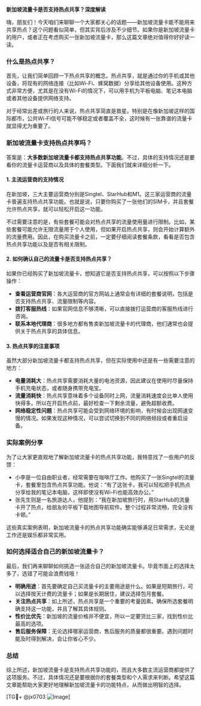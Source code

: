 **新加坡流量卡是否支持热点共享？深度解读**

嗨，朋友们！今天咱们来聊聊一个大家都关心的话题——新加坡流量卡能不能用来共享热点？这个问题看似简单，但其实背后涉及不少细节。如果你是新加坡流量卡的用户，或者正在考虑购买一张新加坡流量卡，那么这篇文章绝对值得你好好读一读。

### 什么是热点共享？

首先，让我们简单回顾一下热点共享的概念。热点共享，就是通过你的手机或其他设备，将现有的网络连接（比如Wi-Fi、蜂窝数据）分享给其他设备使用。这种方式非常方便，尤其是在没有Wi-Fi的情况下，可以用手机为平板电脑、笔记本电脑或者其他设备提供网络支持。

对于经常出差或旅行的人来说，热点共享简直是救星。特别是在像新加坡这样的国际都市，公共Wi-Fi信号可能不够稳定或者覆盖不全，这时候有一张靠谱的流量卡就显得尤为重要了。

### 新加坡流量卡支持热点共享吗？

答案是：**大多数新加坡流量卡都支持热点共享功能**。不过，具体的支持情况还是要看你的流量卡运营商以及具体的套餐类型。下面我们就来详细分析一下。

#### 1. **主流运营商的支持情况**
在新加坡，三大主要运营商分别是Singtel、StarHub和M1。这三家运营商的流量卡普遍支持热点共享功能。也就是说，只要你购买了一张他们的SIM卡，并且套餐允许热点共享，就可以轻松开启这一功能。

不过需要注意的是，有些套餐可能会对热点共享的流量使用量进行限制。比如，某些套餐可能允许无限流量用于个人使用，但如果开启热点共享，则会开始计算额外的流量费用。因此，在购买流量卡之前，一定要仔细阅读套餐条款，看看是否包含热点共享功能以及是否有相关限制。

#### 2. **如何确认自己的流量卡是否支持热点共享？**
如果你已经购买了新加坡流量卡，想知道它是否支持热点共享，可以按照以下步骤操作：

- **查看运营商官网**：各大运营商的官方网站上通常会有详细的套餐说明，包括是否支持热点共享、流量限制等内容。
- **拨打客服热线**：如果官网信息不够清晰，可以直接拨打运营商的客服热线进行咨询。
- **联系本地代理商**：很多地方都有售卖新加坡流量卡的代理商，他们通常也会提供关于热点共享的具体信息。

#### 3. **热点共享的注意事项**
虽然大部分新加坡流量卡都支持热点共享，但在实际使用中还是有一些需要注意的地方：

- **电量消耗大**：热点共享需要消耗大量的电池资源，因此建议在使用时尽量保持手机充电状态，或者随身携带充电宝。
- **流量消耗快**：热点共享意味着多个设备同时上网，流量消耗速度会比单人使用快得多。所以在开启热点前，最好检查一下剩余流量，避免超额收费。
- **网络稳定性问题**：热点共享可能会受到网络环境的影响，有时候会出现网速变慢的情况。如果发现这种情况，可以尝试切换到不同的网络频段或者重启设备。

### 实际案例分享

为了让大家更直观地了解新加坡流量卡的热点共享功能，我特意找了一些用户的反馈：

- 小李是一位自由职业者，经常需要在咖啡厅工作。他购买了一张Singtel的流量卡，套餐里包含热点共享功能。他说：“有了这张卡，我可以轻松把手机热点分享给我的笔记本电脑，这样即使没有Wi-Fi也能高效办公。”
- 张先生则是一名旅游达人，他提到：“我在新加坡旅行时，用StarHub的流量卡开了热点，给朋友的平板下载地图导航软件。整个过程非常流畅，完全没有卡顿。”

这些真实案例表明，新加坡流量卡的热点共享功能确实能够满足日常需求，无论是工作还是娱乐都非常实用。

### 如何选择适合自己的新加坡流量卡？

最后，我们再来聊聊如何挑选一张适合自己的新加坡流量卡。毕竟市面上的选择太多了，选错了可能会浪费钱哦！

- **明确用途**：首先要确定自己买流量卡的主要用途是什么。如果是短期旅行，可以选择按天计费的流量卡；如果是长期居住，建议选择包月套餐。
- **关注热点共享**：如上所述，热点共享是一个重要的考量因素。确保所选套餐明确支持这一功能，并且了解其具体规则。
- **性价比优先**：新加坡的流量价格并不便宜，所以一定要货比三家，找到性价比最高的选项。
- **售后服务保障**：无论选择哪家运营商，售后服务的质量都很重要。遇到问题时能及时得到解决，会让你省心不少。

### 总结

综上所述，新加坡流量卡是支持热点共享功能的，而且大多数主流运营商都提供了这项服务。不过，具体情况还是要根据你的套餐类型和个人需求来判断。希望这篇文章能帮助大家更好地理解新加坡流量卡的功能特点，从而做出明智的选择。

[TG💪+ @jx0703 ![Image](https://github.com/user-attachments/assets/dbca1d08-cadb-493c-b0ec-ad6f7a83f270)]
